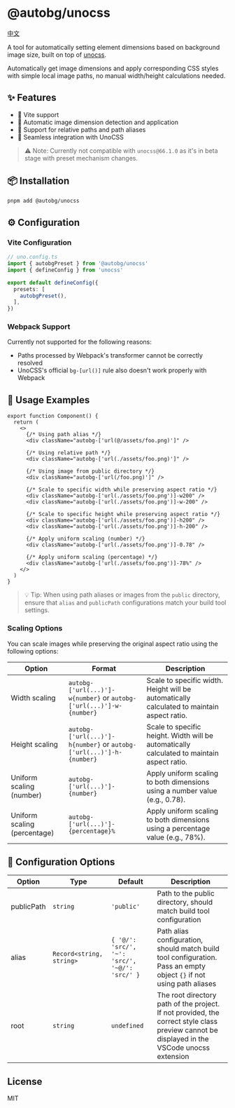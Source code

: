 # @autobg/unocss

[中文](./README.zh-CN.md)

A tool for automatically setting element dimensions based on background image size, built on top of [unocss](https://github.com/unocss/unocss).

Automatically get image dimensions and apply corresponding CSS styles with simple local image paths, no manual width/height calculations needed.

## ✨ Features

- 🚀 Vite support
- 🔄 Automatic image dimension detection and application
- 📍 Support for relative paths and path aliases
- 🎨 Seamless integration with UnoCSS

> ⚠️ Note: Currently not compatible with `unocss@66.1.0` as it's in beta stage with preset mechanism changes.

## 📦 Installation

```bash
pnpm add @autobg/unocss
```

## ⚙️ Configuration

### Vite Configuration

```ts
// uno.config.ts
import { autobgPreset } from '@autobg/unocss'
import { defineConfig } from 'unocss'

export default defineConfig({
  presets: [
    autobgPreset(),
  ],
})
```

### Webpack Support

Currently not supported for the following reasons:
- Paths processed by Webpack's transformer cannot be correctly resolved
- UnoCSS's official `bg-[url()]` rule also doesn't work properly with Webpack

## 🎯 Usage Examples

```tsx
export function Component() {
  return (
    <>
      {/* Using path alias */}
      <div className="autobg-['url(@/assets/foo.png)']" />

      {/* Using relative path */}
      <div className="autobg-['url(./assets/foo.png)']" />

      {/* Using image from public directory */}
      <div className="autobg-['url(/foo.png)']" />

      {/* Scale to specific width while preserving aspect ratio */}
      <div className="autobg-['url(./assets/foo.png')]-w200" />
      <div className="autobg-['url(./assets/foo.png')]-w-200" />

      {/* Scale to specific height while preserving aspect ratio */}
      <div className="autobg-['url(./assets/foo.png')]-h200" />
      <div className="autobg-['url(./assets/foo.png')]-h-200" />

      {/* Apply uniform scaling (number) */}
      <div className="autobg-['url(./assets/foo.png')]-0.78" />

      {/* Apply uniform scaling (percentage) */}
      <div className="autobg-['url(./assets/foo.png')]-78%" />
    </>
  )
}
```

> 💡 Tip: When using path aliases or images from the `public` directory, ensure that `alias` and `publicPath` configurations match your build tool settings.

### Scaling Options

You can scale images while preserving the original aspect ratio using the following options:

| Option | Format | Description |
| --- | --- | --- |
| Width scaling | `autobg-['url(...)']-w{number}` or `autobg-['url(...)']-w-{number}` | Scale to specific width. Height will be automatically calculated to maintain aspect ratio. |
| Height scaling | `autobg-['url(...)']-h{number}` or `autobg-['url(...)']-h-{number}` | Scale to specific height. Width will be automatically calculated to maintain aspect ratio. |
| Uniform scaling (number) | `autobg-['url(...)']-{number}` | Apply uniform scaling to both dimensions using a number value (e.g., 0.78). |
| Uniform scaling (percentage) | `autobg-['url(...)']-{percentage}%` | Apply uniform scaling to both dimensions using a percentage value (e.g., 78%). |

## 📝 Configuration Options

| Option | Type | Default | Description |
| --- | --- | --- | --- |
| publicPath | `string` | `'public'` | Path to the public directory, should match build tool configuration |
| alias | `Record<string, string>` | `{ '@/': 'src/', '~': 'src/', '~@/': 'src/' }` | Path alias configuration, should match build tool configuration. Pass an empty object `{}` if not using path aliases |
| root | `string` | `undefined` | The root directory path of the project. If not provided, the correct style class preview cannot be displayed in the VSCode unocss extension |

## License

MIT
